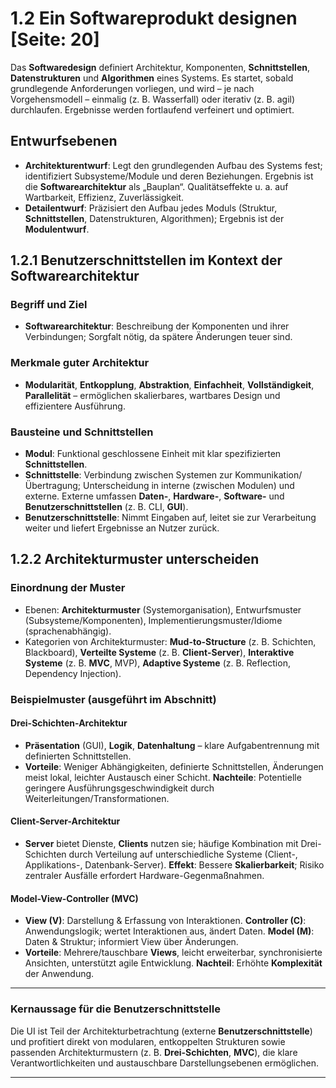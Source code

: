 # 1.2 Ein Softwareprodukt designen [Seite: 20]

Das **Softwaredesign** definiert Architektur, Komponenten, **Schnittstellen**, **Datenstrukturen** und **Algorithmen** eines Systems. Es startet, sobald grundlegende Anforderungen vorliegen, und wird – je nach Vorgehensmodell – einmalig (z. B. Wasserfall) oder iterativ (z. B. agil) durchlaufen. Ergebnisse werden fortlaufend verfeinert und optimiert. 

## Entwurfsebenen

* **Architekturentwurf**: Legt den grundlegenden Aufbau des Systems fest; identifiziert Subsysteme/Module und deren Beziehungen. Ergebnis ist die **Softwarearchitektur** als „Bauplan“. Qualitätseffekte u. a. auf Wartbarkeit, Effizienz, Zuverlässigkeit.
* **Detailentwurf**: Präzisiert den Aufbau jedes Moduls (Struktur, **Schnittstellen**, Datenstrukturen, Algorithmen); Ergebnis ist der **Modulentwurf**. 

## 1.2.1 Benutzerschnittstellen im Kontext der Softwarearchitektur

### Begriff und Ziel

* **Softwarearchitektur**: Beschreibung der Komponenten und ihrer Verbindungen; Sorgfalt nötig, da spätere Änderungen teuer sind. 

### Merkmale guter Architektur

* **Modularität**, **Entkopplung**, **Abstraktion**, **Einfachheit**, **Vollständigkeit**, **Parallelität** – ermöglichen skalierbares, wartbares Design und effizientere Ausführung. 

### Bausteine und Schnittstellen

* **Modul**: Funktional geschlossene Einheit mit klar spezifizierten **Schnittstellen**. 
* **Schnittstelle**: Verbindung zwischen Systemen zur Kommunikation/Übertragung; Unterscheidung in interne (zwischen Modulen) und externe. Externe umfassen **Daten-**, **Hardware-**, **Software-** und **Benutzerschnittstellen** (z. B. CLI, **GUI**). 
* **Benutzerschnittstelle**: Nimmt Eingaben auf, leitet sie zur Verarbeitung weiter und liefert Ergebnisse an Nutzer zurück. 

## 1.2.2 Architekturmuster unterscheiden

### Einordnung der Muster

* Ebenen: **Architekturmuster** (Systemorganisation), Entwurfsmuster (Subsysteme/Komponenten), Implementierungsmuster/Idiome (sprachenabhängig). 
* Kategorien von Architekturmuster: **Mud-to-Structure** (z. B. Schichten, Blackboard), **Verteilte Systeme** (z. B. **Client-Server**), **Interaktive Systeme** (z. B. **MVC**, MVP), **Adaptive Systeme** (z. B. Reflection, Dependency Injection). 

### Beispielmuster (ausgeführt im Abschnitt)

#### **Drei-Schichten-Architektur**

* **Präsentation** (GUI), **Logik**, **Datenhaltung** – klare Aufgabentrennung mit definierten Schnittstellen. 
* **Vorteile**: Weniger Abhängigkeiten, definierte Schnittstellen, Änderungen meist lokal, leichter Austausch einer Schicht.
  **Nachteile**: Potentielle geringere Ausführungsgeschwindigkeit durch Weiterleitungen/Transformationen. 

#### **Client-Server-Architektur**

* **Server** bietet Dienste, **Clients** nutzen sie; häufige Kombination mit Drei-Schichten durch Verteilung auf unterschiedliche Systeme (Client-, Applikations-, Datenbank-Server).
  **Effekt**: Bessere **Skalierbarkeit**; Risiko zentraler Ausfälle erfordert Hardware-Gegenmaßnahmen. 

#### **Model-View-Controller (MVC)**

* **View (V)**: Darstellung & Erfassung von Interaktionen.
  **Controller (C)**: Anwendungslogik; wertet Interaktionen aus, ändert Daten.
  **Model (M)**: Daten & Struktur; informiert View über Änderungen. 
* **Vorteile**: Mehrere/tauschbare **Views**, leicht erweiterbar, synchronisierte Ansichten, unterstützt agile Entwicklung.
  **Nachteil**: Erhöhte **Komplexität** der Anwendung. 

---

### Kernaussage für die Benutzerschnittstelle

Die UI ist Teil der Architekturbetrachtung (externe **Benutzerschnittstelle**) und profitiert direkt von modularen, entkoppelten Strukturen sowie passenden Architekturmustern (z. B. **Drei-Schichten**, **MVC**), die klare Verantwortlichkeiten und austauschbare Darstellungsebenen ermöglichen.

---
